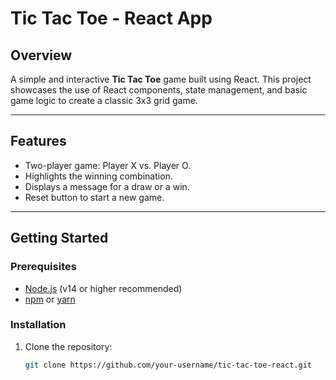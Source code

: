# Tic Tac Toe - React App

## Overview

A simple and interactive **Tic Tac Toe** game built using React. This project showcases the use of React components, state management, and basic game logic to create a classic 3x3 grid game.

---

## Features

- Two-player game: Player X vs. Player O.
- Highlights the winning combination.
- Displays a message for a draw or a win.
- Reset button to start a new game.

---

## Getting Started

### Prerequisites

- [Node.js](https://nodejs.org/) (v14 or higher recommended)
- [npm](https://www.npmjs.com/) or [yarn](https://yarnpkg.com/)

### Installation

1. Clone the repository:
   ```bash
   git clone https://github.com/your-username/tic-tac-toe-react.git
